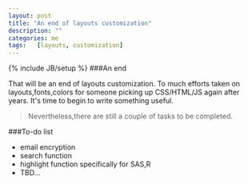 ```yaml
---
layout: post
title: "An end of layouts customization"
description: ""
categories: me
tags:   [layouts, customization]
---
```

{% include JB/setup %}
###An end 

That will be an end of layouts customization. To much efforts taken on layouts,fonts,colors for someone picking up CSS/HTML/JS again after years. It's time to begin to write something useful.

> Nevertheless,there are still a couple of tasks to be completed.

###To-do list

* email encryption
* search function
* highlight function specifically for SAS,R
* TBD...

